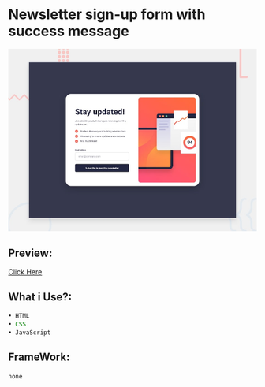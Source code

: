 # Newsletter sign-up form with success message

![Design preview for the Newsletter sign-up form with success message coding challenge](./design/desktop-preview.jpg)

## Preview:

[Click Here](https://maulanya.github.io/Newsletter-sign-up-form-with-success-message.github.io/)

## What i Use?:

```js
• HTML
• CSS
• JavaScript
```

## FrameWork:

```
none
```
